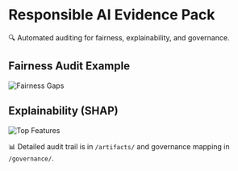 # Responsible AI Evidence Pack

🔍 Automated auditing for fairness, explainability, and governance.

## Fairness Audit Example
![Fairness Gaps](artifacts/fairness_gaps.png)

## Explainability (SHAP)
![Top Features](artifacts/feature_importance.png)

📊 Detailed audit trail is in `/artifacts/` and governance mapping in `/governance/`.
